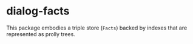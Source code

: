 # dialog-facts

This package embodies a triple store (`Facts`) backed by indexes that are
represented as prolly trees.